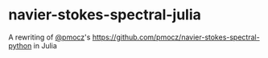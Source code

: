 # navier-stokes-spectral-julia
A rewriting of [@pmocz](https://github.com/pmocz)'s https://github.com/pmocz/navier-stokes-spectral-python in Julia
